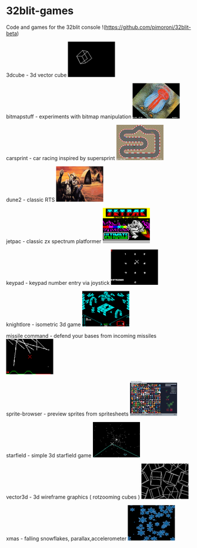 # 32blit-games
Code and games for the 32blit console  !(https://github.com/pimoroni/32blit-beta)

3dcube - 3d vector cube 
![](https://raw.githubusercontent.com/mikerr/32blit-games/master/3dcube/splash.png)

bitmapstuff - experiments with bitmap manipulation
![](https://raw.githubusercontent.com/mikerr/32blit-games/master/bitmapstuff/splash.png)

carsprint - car racing inspired by supersprint
![](https://raw.githubusercontent.com/mikerr/32blit-games/master/carsprint/splash.png)

dune2 - classic RTS
![](https://raw.githubusercontent.com/mikerr/32blit-games/master/dune2/splash.png)

jetpac - classic zx spectrum platformer
![](https://raw.githubusercontent.com/mikerr/32blit-games/master/jetpac/splash.png)

keypad - keypad number entry via joystick
![](https://raw.githubusercontent.com/mikerr/32blit-games/master/keypad/splash.png)

knightlore - isometric 3d game 
![](https://raw.githubusercontent.com/mikerr/32blit-games/master/knightlore/splash.png)

missile command - defend your bases from incoming missiles
![](https://raw.githubusercontent.com/mikerr/32blit-games/master/missile/splash.png)

sprite-browser - preview sprites from spritesheets
![](https://raw.githubusercontent.com/mikerr/32blit-games/master/sprite-browser/splash.png)

starfield - simple 3d starfield game 
![](https://raw.githubusercontent.com/mikerr/32blit-games/master/starfield/splash.png)

vector3d - 3d wireframe graphics  ( rotzooming cubes )
![](https://raw.githubusercontent.com/mikerr/32blit-games/master/vector3d/splash.png)

xmas - falling snowflakes, parallax,accelerometer
![](https://raw.githubusercontent.com/mikerr/32blit-games/master/xmas/splash.png)
